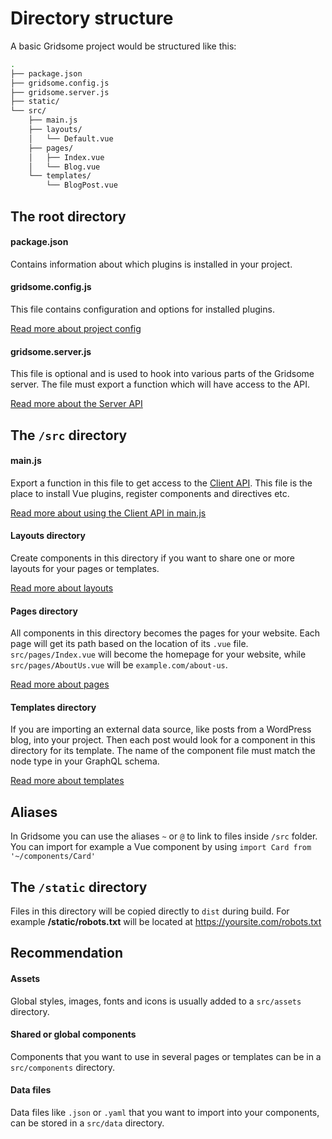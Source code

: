 # Directory structure

A basic Gridsome project would be structured like this:

```sh
.
├── package.json
├── gridsome.config.js
├── gridsome.server.js
├── static/
└── src/
    ├── main.js
    ├── layouts/
    │   └── Default.vue
    ├── pages/
    │   ├── Index.vue
    │   └── Blog.vue
    └── templates/
        └── BlogPost.vue
```

## The root directory

#### package.json

Contains information about which plugins is installed in your project.

#### gridsome.config.js

This file contains configuration and options for installed plugins.

[Read more about project config](/docs/config)

#### gridsome.server.js

This file is optional and is used to hook into various parts of the Gridsome server. The file must export a function which will have access to the API.

[Read more about the Server API](/docs/server-api)

## The `/src` directory

#### main.js

Export a function in this file to get access to the [Client API](/docs/client-api). This file is the place to install Vue plugins, register components and directives etc.

[Read more about using the Client API in main.js](/docs/client-api#using-the-client-api-in-srcmainjs)

#### Layouts directory

Create components in this directory if you want to share one or more
layouts for your pages or templates.

[Read more about layouts](/docs/layouts)

#### Pages directory

All components in this directory becomes the pages for your website.
Each page will get its path based on the location of its `.vue` file.
`src/pages/Index.vue` will become the homepage for your website,
while `src/pages/AboutUs.vue` will be `example.com/about-us`.

[Read more about pages](/docs/pages)

#### Templates directory

If you are importing an external data source, like posts from a
WordPress blog, into your project. Then each post would look for a
component in this directory for its template. The name of the
component file must match the node type in your GraphQL schema.

[Read more about templates](/docs/templates)


## Aliases
In Gridsome you can use the aliases `~` or `@` to link to files inside `/src` folder. You can import for example a Vue component by using `import Card from '~/components/Card'`


## The `/static` directory

Files in this directory will be copied directly to `dist` during build. For example **/static/robots.txt** will be located at https://yoursite.com/robots.txt


## Recommendation

#### Assets

Global styles, images, fonts and icons is usually added to a `src/assets` directory.

#### Shared or global components

Components that you want to use in several pages or templates can be
in a `src/components` directory.

#### Data files

Data files like `.json` or `.yaml` that you want to import into your components, can be stored in a `src/data` directory.
